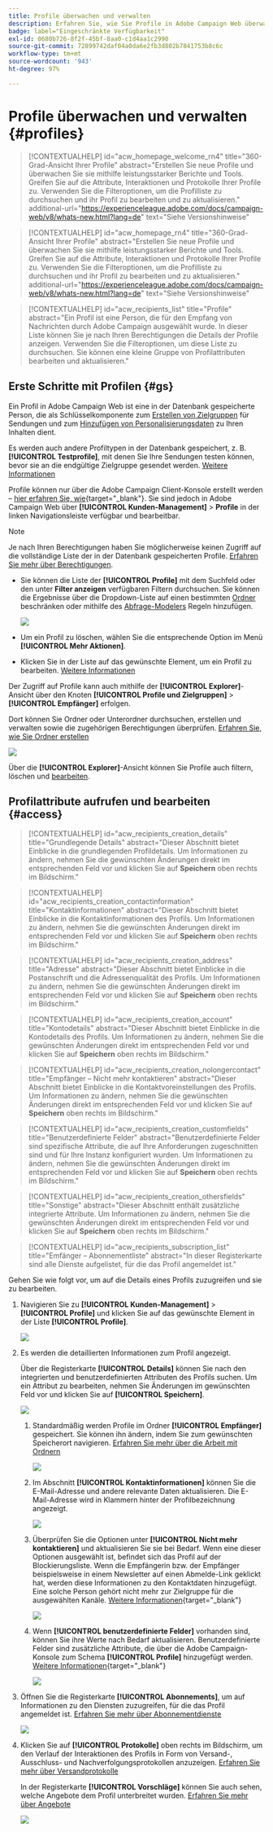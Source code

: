 ```yaml
---
title: Profile überwachen und verwalten
description: Erfahren Sie, wie Sie Profile in Adobe Campaign Web überwachen und verwalten können.
badge: label="Eingeschränkte Verfügbarkeit"
exl-id: 0680b726-8f2f-45bf-8aa0-c1d4aa1c2990
source-git-commit: 72899742daf04a0da6e2fb3d802b7841753b8c6c
workflow-type: tm+mt
source-wordcount: '943'
ht-degree: 97%

---
```


# Profile überwachen und verwalten {#profiles}

>[!CONTEXTUALHELP]
>id="acw_homepage_welcome_rn4"
>title="360-Grad-Ansicht Ihrer Profile"
>abstract="Erstellen Sie neue Profile und überwachen Sie sie mithilfe leistungsstarker Berichte und Tools. Greifen Sie auf die Attribute, Interaktionen und Protokolle Ihrer Profile zu. Verwenden Sie die Filteroptionen, um die Profilliste zu durchsuchen und ihr Profil zu bearbeiten und zu aktualisieren."
>additional-url="https://experienceleague.adobe.com/docs/campaign-web/v8/whats-new.html?lang=de" text="Siehe Versionshinweise"

<!--TO REMOVE BELOW-->
>[!CONTEXTUALHELP]
>id="acw_homepage_rn4"
>title="360-Grad-Ansicht Ihrer Profile"
>abstract="Erstellen Sie neue Profile und überwachen Sie sie mithilfe leistungsstarker Berichte und Tools. Greifen Sie auf die Attribute, Interaktionen und Protokolle Ihrer Profile zu. Verwenden Sie die Filteroptionen, um die Profilliste zu durchsuchen und ihr Profil zu bearbeiten und zu aktualisieren."
>additional-url="https://experienceleague.adobe.com/docs/campaign-web/v8/whats-new.html?lang=de" text="Siehe Versionshinweise"

<!--TO REMOVE ABOVE-->


>[!CONTEXTUALHELP]
>id="acw_recipients_list"
>title="Profile"
>abstract="Ein Profil ist eine Person, die für den Empfang von Nachrichten durch Adobe Campaign ausgewählt wurde. In dieser Liste können Sie je nach Ihren Berechtigungen die Details der Profile anzeigen. Verwenden Sie die Filteroptionen, um diese Liste zu durchsuchen. Sie können eine kleine Gruppe von Profilattributen bearbeiten und aktualisieren."

## Erste Schritte mit Profilen {#gs}

Ein Profil in Adobe Campaign Web ist eine in der Datenbank gespeicherte Person, die als Schlüsselkomponente zum [Erstellen von Zielgruppen](create-audience.md) für Sendungen und zum [Hinzufügen von Personalisierungsdaten](../personalization/personalize.md) zu Ihren Inhalten dient.

Es werden auch andere Profiltypen in der Datenbank gespeichert, z. B. **[!UICONTROL Testprofile]**, mit denen Sie Ihre Sendungen testen können, bevor sie an die endgültige Zielgruppe gesendet werden. [Weitere Informationen](test-profiles.md)

Profile können nur über die Adobe Campaign Client-Konsole erstellt werden – [hier erfahren Sie, wie](https://experienceleague.adobe.com/docs/campaign/campaign-v8/audience/add-profiles/create-profiles.html?lang=de){target="_blank"}. Sie sind jedoch in Adobe Campaign Web über **[!UICONTROL Kunden-Management]** > **Profile** in der linken Navigationsleiste verfügbar und bearbeitbar.

>[!NOTE]
>
>Je nach Ihren Berechtigungen haben Sie möglicherweise keinen Zugriff auf die vollständige Liste der in der Datenbank gespeicherten Profile. [Erfahren Sie mehr über Berechtigungen](../get-started/permissions.md).

* Sie können die Liste der **[!UICONTROL Profile]** mit dem Suchfeld oder den unter **Filter anzeigen** verfügbaren Filtern durchsuchen. Sie können die Ergebnisse über die Dropdown-Liste auf einen bestimmten [Ordner](../get-started/permissions.md#folders) beschränken oder mithilfe des [Abfrage-Modelers](../query/query-modeler-overview.md) Regeln hinzufügen.

  ![](assets/profiles-list-filters.png)

* Um ein Profil zu löschen, wählen Sie die entsprechende Option im Menü **[!UICONTROL Mehr Aktionen]**.

* Klicken Sie in der Liste auf das gewünschte Element, um ein Profil zu bearbeiten. [Weitere Informationen](#access)

Der Zugriff auf Profile kann auch mithilfe der **[!UICONTROL Explorer]**-Ansicht über den Knoten **[!UICONTROL Profile und Zielgruppen]** > **[!UICONTROL Empfänger]** erfolgen.

Dort können Sie Ordner oder Unterordner durchsuchen, erstellen und verwalten sowie die zugehörigen Berechtigungen überprüfen. [Erfahren Sie, wie Sie Ordner erstellen](../get-started/permissions.md#folders)

![](assets/profiles-explorer-folder.png)

Über die **[!UICONTROL Explorer]**-Ansicht können Sie Profile auch filtern, löschen und [bearbeiten](#access).

## Profilattribute aufrufen und bearbeiten {#access}

>[!CONTEXTUALHELP]
>id="acw_recipients_creation_details"
>title="Grundlegende Details"
>abstract="Dieser Abschnitt bietet Einblicke in die grundlegenden Profildetails. Um Informationen zu ändern, nehmen Sie die gewünschten Änderungen direkt im entsprechenden Feld vor und klicken Sie auf **Speichern** oben rechts im Bildschirm."

>[!CONTEXTUALHELP]
>id="acw_recipients_creation_contactinformation"
>title="Kontaktinformationen"
>abstract="Dieser Abschnitt bietet Einblicke in die Kontaktinformationen des Profils. Um Informationen zu ändern, nehmen Sie die gewünschten Änderungen direkt im entsprechenden Feld vor und klicken Sie auf **Speichern** oben rechts im Bildschirm."

>[!CONTEXTUALHELP]
>id="acw_recipients_creation_address"
>title="Adresse"
>abstract="Dieser Abschnitt bietet Einblicke in die Postanschrift und die Adressenqualität des Profils. Um Informationen zu ändern, nehmen Sie die gewünschten Änderungen direkt im entsprechenden Feld vor und klicken Sie auf **Speichern** oben rechts im Bildschirm."

>[!CONTEXTUALHELP]
>id="acw_recipients_creation_account"
>title="Kontodetails"
>abstract="Dieser Abschnitt bietet Einblicke in die Kontodetails des Profils. Um Informationen zu ändern, nehmen Sie die gewünschten Änderungen direkt im entsprechenden Feld vor und klicken Sie auf **Speichern** oben rechts im Bildschirm."

>[!CONTEXTUALHELP]
>id="acw_recipients_creation_nolongercontact"
>title="Empfänger – Nicht mehr kontaktieren"
>abstract="Dieser Abschnitt bietet Einblicke in die Kontaktvoreinstellungen des Profils. Um Informationen zu ändern, nehmen Sie die gewünschten Änderungen direkt im entsprechenden Feld vor und klicken Sie auf **Speichern** oben rechts im Bildschirm."

>[!CONTEXTUALHELP]
>id="acw_recipients_creation_customfields"
>title="Benutzerdefinierte Felder"
>abstract="Benutzerdefinierte Felder sind spezifische Attribute, die auf Ihre Anforderungen zugeschnitten sind und für Ihre Instanz konfiguriert wurden. Um Informationen zu ändern, nehmen Sie die gewünschten Änderungen direkt im entsprechenden Feld vor und klicken Sie auf **Speichern** oben rechts im Bildschirm."

>[!CONTEXTUALHELP]
>id="acw_recipients_creation_othersfields"
>title="Sonstige"
>abstract="Dieser Abschnitt enthält zusätzliche integrierte Attribute. Um Informationen zu ändern, nehmen Sie die gewünschten Änderungen direkt im entsprechenden Feld vor und klicken Sie auf **Speichern** oben rechts im Bildschirm."

>[!CONTEXTUALHELP]
>id="acw_recipients_subscription_list"
>title="Emfänger – Abonnementliste"
>abstract="In dieser Registerkarte sind alle Dienste aufgelistet, für die das Profil angemeldet ist."

Gehen Sie wie folgt vor, um auf die Details eines Profils zuzugreifen und sie zu bearbeiten.

1. Navigieren Sie zu **[!UICONTROL Kunden-Management]** > **[!UICONTROL Profile]** und klicken Sie auf das gewünschte Element in der Liste **[!UICONTROL Profile]**.

   ![](assets/profiles-list-select.png)

1. Es werden die detaillierten Informationen zum Profil angezeigt.

   Über die Registerkarte **[!UICONTROL Details]** können Sie nach den integrierten und benutzerdefinierten Attributen des Profils suchen. Um ein Attribut zu bearbeiten, nehmen Sie Änderungen im gewünschten Feld vor und klicken Sie auf **[!UICONTROL Speichern]**.

   ![](assets/profile-details.png)

   1. Standardmäßig werden Profile im Ordner **[!UICONTROL Empfänger]** gespeichert. Sie können ihn ändern, indem Sie zum gewünschten Speicherort navigieren. [Erfahren Sie mehr über die Arbeit mit Ordnern](../get-started/permissions.md#folders)

      ![](assets/profile-folder.png)

   1. Im Abschnitt **[!UICONTROL Kontaktinformationen]** können Sie die E-Mail-Adresse und andere relevante Daten aktualisieren. Die E-Mail-Adresse wird in Klammern hinter der Profilbezeichnung angezeigt.

      ![](assets/profile-address.png)

   1. Überprüfen Sie die Optionen unter **[!UICONTROL Nicht mehr kontaktieren]** und aktualisieren Sie sie bei Bedarf. Wenn eine dieser Optionen ausgewählt ist, befindet sich das Profil auf der Blockierungsliste. Wenn die Empfängerin bzw. der Empfänger beispielsweise in einem Newsletter auf einen Abmelde-Link geklickt hat, werden diese Informationen zu den Kontaktdaten hinzugefügt. Eine solche Person gehört nicht mehr zur Zielgruppe für die ausgewählten Kanäle. [Weitere Informationen](https://experienceleague.adobe.com/docs/campaign/campaign-v8/send/failures/quarantines.html?lang=de){target="_blank"}

      ![](assets/profile-no-longer-contact.png)

   1. Wenn **[!UICONTROL benutzerdefinierte Felder]** vorhanden sind, können Sie ihre Werte nach Bedarf aktualisieren. Benutzerdefinierte Felder sind zusätzliche Attribute, die über die Adobe Campaign-Konsole zum Schema **[!UICONTROL Profile]** hinzugefügt werden. [Weitere Informationen](https://experienceleague.adobe.com/docs/campaign/campaign-v8/developer/shemas-forms/extend-schema.html?lang=de){target="_blank"}

      ![](assets/profile-custom-fields.png)

1. Öffnen Sie die Registerkarte **[!UICONTROL Abonnements]**, um auf Informationen zu den Diensten zuzugreifen, für die das Profil angemeldet ist. [Erfahren Sie mehr über Abonnementdienste](manage-services.md)

   ![](assets/profile-subscriptions.png)

1. Klicken Sie auf **[!UICONTROL Protokolle]** oben rechts im Bildschirm, um den Verlauf der Interaktionen des Profils in Form von Versand-, Ausschluss- und Nachverfolgungsprotokollen anzuzeigen. [Erfahren Sie mehr über Versandprotokolle](../monitor/delivery-logs.md)

   In der Registerkarte **[!UICONTROL Vorschläge]** können Sie auch sehen, welche Angebote dem Profil unterbreitet wurden. [Erfahren Sie mehr über Angebote](../msg/offers.md)

   ![](assets/profile-logs.png)

